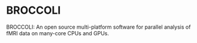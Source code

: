 BROCCOLI
========

BROCCOLI: An open source multi-platform software for parallel analysis of fMRI data on many-core CPUs and GPUs.
